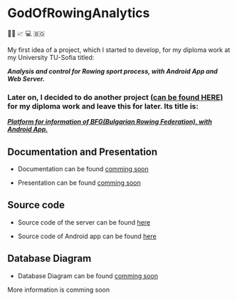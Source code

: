 # GodOfRowingAnalytics
 🚣‍♂️ 📈 💻 🇧🇬
 
My first idea of a project, which I started to develop, for my diploma work at my University TU-Sofia titled: 

<i><b>Analysis and control for Rowing sport process, with Android App and Web Server.</b></i>

### Later on, I decided to do another project [(can be found HERE)](https://github.com/Bzahov98/RowingBG_Achievements) for my diploma work and leave this for later. Its title is: 

[<i><b>Platform for information of BFG(Bulgarian Rowing Federation), with Android App.</b></i>](https://github.com/Bzahov98/RowingBG_Achievements)


## Documentation and Presentation

* Documentation can be found [comming soon](https://github.com/Bzahov98/GodOfRowingAnalytics/blob/main/Documentation%26Presentation)

* Presentation can be found [comming soon](https://github.com/Bzahov98/GodOfRowingAnalytics/blob/main/Documentation%26Presentation)

## Source code

* Source code of the server can be found [here](https://github.com/Bzahov98/GodOfRowingAnalytics/blob/main/WebServer)

* Source code of Android app can be found [here](https://github.com/Bzahov98/GodOfRowingAnalytics/blob/main/AndroidApp)

## Database Diagram

* Database Diagram can be found [comming soon](https://github.com/Bzahov98/GodOfRowingAnalytics/blob/main/Database)

More information is comming soon
